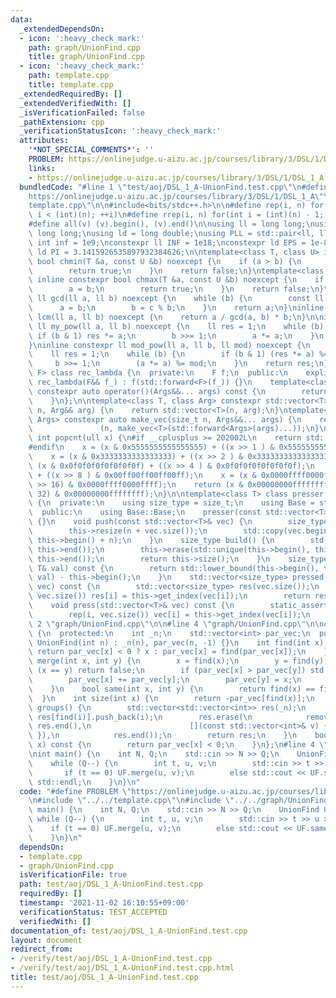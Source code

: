 ```yaml
---
data:
  _extendedDependsOn:
  - icon: ':heavy_check_mark:'
    path: graph/UnionFind.cpp
    title: graph/UnionFind.cpp
  - icon: ':heavy_check_mark:'
    path: template.cpp
    title: template.cpp
  _extendedRequiredBy: []
  _extendedVerifiedWith: []
  _isVerificationFailed: false
  _pathExtension: cpp
  _verificationStatusIcon: ':heavy_check_mark:'
  attributes:
    '*NOT_SPECIAL_COMMENTS*': ''
    PROBLEM: https://onlinejudge.u-aizu.ac.jp/courses/library/3/DSL/1/DSL_1_A
    links:
    - https://onlinejudge.u-aizu.ac.jp/courses/library/3/DSL/1/DSL_1_A
  bundledCode: "#line 1 \"test/aoj/DSL_1_A-UnionFind.test.cpp\"\n#define PROBLEM \"\
    https://onlinejudge.u-aizu.ac.jp/courses/library/3/DSL/1/DSL_1_A\"\n#line 2 \"\
    template.cpp\"\n\n#include<bits/stdc++.h>\n\n#define rep(i, n) for(int i = 0;\
    \ i < (int)(n); ++i)\n#define rrep(i, n) for(int i = (int)(n) - 1; i >= 0; --i)\n\
    #define all(v) (v).begin(), (v).end()\n\nusing ll = long long;\nusing ull = unsigned\
    \ long long;\nusing ld = long double;\nusing PLL = std::pair<ll, ll>;\n\nconstexpr\
    \ int inf = 1e9;\nconstexpr ll INF = 1e18;\nconstexpr ld EPS = 1e-8;\nconstexpr\
    \ ld PI = 3.1415926535897932384626;\n\ntemplate<class T, class U> inline constexpr\
    \ bool chmin(T &a, const U &b) noexcept {\n    if (a > b) {\n        a = b;\n\
    \        return true;\n    }\n    return false;\n}\ntemplate<class T, class U>\
    \ inline constexpr bool chmax(T &a, const U &b) noexcept {\n    if (a < b) {\n\
    \        a = b;\n        return true;\n    }\n    return false;\n}\n\ninline constexpr\
    \ ll gcd(ll a, ll b) noexcept {\n    while (b) {\n        const ll c = a;\n  \
    \      a = b;\n        b = c % b;\n    }\n    return a;\n}\ninline constexpr ll\
    \ lcm(ll a, ll b) noexcept {\n    return a / gcd(a, b) * b;\n}\n\ninline constexpr\
    \ ll my_pow(ll a, ll b) noexcept {\n    ll res = 1;\n    while (b) {\n       \
    \ if (b & 1) res *= a;\n        b >>= 1;\n        a *= a;\n    }\n    return res;\n\
    }\ninline constexpr ll mod_pow(ll a, ll b, ll mod) noexcept {\n    a %= mod;\n\
    \    ll res = 1;\n    while (b) {\n        if (b & 1) (res *= a) %= mod;\n   \
    \     b >>= 1;\n        (a *= a) %= mod;\n    }\n    return res;\n}\n\ntemplate<class\
    \ F> class rec_lambda {\n  private:\n    F f;\n  public:\n    explicit constexpr\
    \ rec_lambda(F&& f_) : f(std::forward<F>(f_)) {}\n    template<class... Args>\
    \ constexpr auto operator()(Args&&... args) const {\n        return f(*this, std::forward<Args>(args)...);\n\
    \    }\n};\n\ntemplate<class T, class Arg> constexpr std::vector<T> make_vec(size_t\
    \ n, Arg&& arg) {\n    return std::vector<T>(n, arg);\n}\ntemplate<class T, class...\
    \ Args> constexpr auto make_vec(size_t n, Args&&... args) {\n    return std::vector<decltype(make_vec<T>(args...))>\n\
    \               (n, make_vec<T>(std::forward<Args>(args)...));\n}\n\ninline constexpr\
    \ int popcnt(ull x) {\n#if __cplusplus >= 202002L\n    return std::popcount(x);\n\
    #endif\n    x = (x & 0x5555555555555555) + ((x >> 1 ) & 0x5555555555555555);\n\
    \    x = (x & 0x3333333333333333) + ((x >> 2 ) & 0x3333333333333333);\n    x =\
    \ (x & 0x0f0f0f0f0f0f0f0f) + ((x >> 4 ) & 0x0f0f0f0f0f0f0f0f);\n    x = (x & 0x00ff00ff00ff00ff)\
    \ + ((x >> 8 ) & 0x00ff00ff00ff00ff);\n    x = (x & 0x0000ffff0000ffff) + ((x\
    \ >> 16) & 0x0000ffff0000ffff);\n    return (x & 0x00000000ffffffff) + ((x >>\
    \ 32) & 0x00000000ffffffff);\n}\n\ntemplate<class T> class presser : public std::vector<T>\
    \ {\n  private:\n    using size_type = size_t;\n    using Base = std::vector<T>;\n\
    \  public:\n    using Base::Base;\n    presser(const std::vector<T>& vec) : Base(vec)\
    \ {}\n    void push(const std::vector<T>& vec) {\n        size_type n = this->size();\n\
    \        this->resize(n + vec.size());\n        std::copy(vec.begin(), vec.end(),\
    \ this->begin() + n);\n    }\n    size_type build() {\n        std::sort(this->begin(),\
    \ this->end());\n        this->erase(std::unique(this->begin(), this->end()),\
    \ this->end());\n        return this->size();\n    }\n    size_type get_index(const\
    \ T& val) const {\n        return std::lower_bound(this->begin(), this->end(),\
    \ val) - this->begin();\n    }\n    std::vector<size_type> pressed(const std::vector<T>&\
    \ vec) const {\n        std::vector<size_type> res(vec.size());\n        rep(i,\
    \ vec.size()) res[i] = this->get_index(vec[i]);\n        return res;\n    }\n\
    \    void press(std::vector<T>& vec) const {\n        static_assert(std::is_integral<T>::value);\n\
    \        rep(i, vec.size()) vec[i] = this->get_index(vec[i]);\n    }\n};\n#line\
    \ 2 \"graph/UnionFind.cpp\"\n\n#line 4 \"graph/UnionFind.cpp\"\n\nclass UnionFind\
    \ {\n  protected:\n    int _n;\n    std::vector<int> par_vec;\n  public:\n   \
    \ UnionFind(int n) : _n(n), par_vec(n, -1) {}\n    int find(int x) {\n       \
    \ return par_vec[x] < 0 ? x : par_vec[x] = find(par_vec[x]);\n    }\n    bool\
    \ merge(int x, int y) {\n        x = find(x);\n        y = find(y);\n        if\
    \ (x == y) return false;\n        if (par_vec[x] > par_vec[y]) std::swap(x, y);\n\
    \        par_vec[x] += par_vec[y];\n        par_vec[y] = x;\n        return true;\n\
    \    }\n    bool same(int x, int y) {\n        return find(x) == find(y);\n  \
    \  }\n    int size(int x) {\n        return -par_vec[find(x)];\n    }\n    std::vector<std::vector<int>>\
    \ groups() {\n        std::vector<std::vector<int>> res(_n);\n        rep(i, _n)\
    \ res[find(i)].push_back(i);\n        res.erase(\n            remove_if(res.begin(),\
    \ res.end(),\n                      [](const std::vector<int>& v) { return v.empty();\
    \ }),\n            res.end());\n        return res;\n    }\n    bool is_root(int\
    \ x) const {\n        return par_vec[x] < 0;\n    }\n};\n#line 4 \"test/aoj/DSL_1_A-UnionFind.test.cpp\"\
    \nint main() {\n    int N, Q;\n    std::cin >> N >> Q;\n    UnionFind UF(N);\n\
    \    while (Q--) {\n        int t, u, v;\n        std::cin >> t >> u >> v;\n \
    \       if (t == 0) UF.merge(u, v);\n        else std::cout << UF.same(u, v) <<\
    \ std::endl;\n    }\n}\n"
  code: "#define PROBLEM \"https://onlinejudge.u-aizu.ac.jp/courses/library/3/DSL/1/DSL_1_A\"\
    \n#include \"../../template.cpp\"\n#include \"../../graph/UnionFind.cpp\"\nint\
    \ main() {\n    int N, Q;\n    std::cin >> N >> Q;\n    UnionFind UF(N);\n   \
    \ while (Q--) {\n        int t, u, v;\n        std::cin >> t >> u >> v;\n    \
    \    if (t == 0) UF.merge(u, v);\n        else std::cout << UF.same(u, v) << std::endl;\n\
    \    }\n}\n"
  dependsOn:
  - template.cpp
  - graph/UnionFind.cpp
  isVerificationFile: true
  path: test/aoj/DSL_1_A-UnionFind.test.cpp
  requiredBy: []
  timestamp: '2021-11-02 16:10:55+09:00'
  verificationStatus: TEST_ACCEPTED
  verifiedWith: []
documentation_of: test/aoj/DSL_1_A-UnionFind.test.cpp
layout: document
redirect_from:
- /verify/test/aoj/DSL_1_A-UnionFind.test.cpp
- /verify/test/aoj/DSL_1_A-UnionFind.test.cpp.html
title: test/aoj/DSL_1_A-UnionFind.test.cpp
---
```

